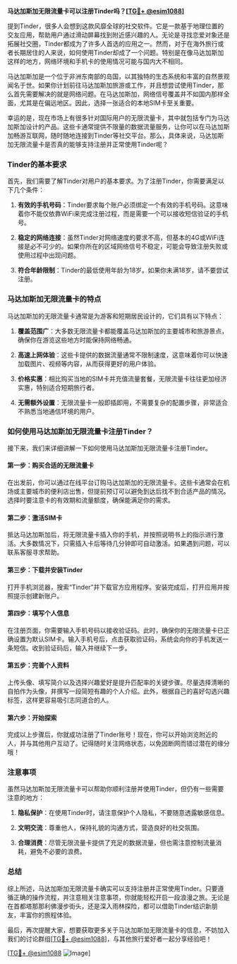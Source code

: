 **马达加斯加无限流量卡可以注册Tinder吗？[[TG💪+ @esim1088](https://t.me/s/esim1088)]**

提到Tinder，很多人会想到这款风靡全球的社交软件。它是一款基于地理位置的交友应用，帮助用户通过滑动屏幕找到附近感兴趣的人。无论是寻找恋爱对象还是拓展社交圈，Tinder都成为了许多人首选的应用之一。然而，对于在海外旅行或者长期居住的人来说，如何使用Tinder却成了一个问题。特别是在像马达加斯加这样的地方，网络环境和手机卡的使用情况可能与国内大不相同。

马达加斯加是一个位于非洲东南部的岛国，以其独特的生态系统和丰富的自然景观闻名于世。如果你计划前往马达加斯加旅游或工作，并且想尝试使用Tinder，那么首先需要解决的就是网络问题。在马达加斯加，网络信号覆盖并不如国内那样全面，尤其是在偏远地区。因此，选择一张适合的本地SIM卡至关重要。

幸运的是，现在市场上有很多针对国际用户的无限流量卡，其中就包括专门为马达加斯加设计的产品。这些卡通常提供不限量的数据流量服务，让你可以在马达加斯加畅游互联网，随时随地连接到Tinder等社交平台。那么，具体来说，马达加斯加无限流量卡是否真的能够支持注册并正常使用Tinder呢？

### Tinder的基本要求

首先，我们需要了解Tinder对用户的基本要求。为了注册Tinder，你需要满足以下几个条件：

1. **有效的手机号码**：Tinder要求每个账户必须绑定一个有效的手机号码。这意味着你不能仅依靠WiFi来完成注册过程，而是需要一个可以接收短信验证的手机号。
   
2. **稳定的网络连接**：虽然Tinder对网络速度的要求不高，但基本的4G或WiFi连接是必不可少的。如果你所在的区域网络信号不稳定，可能会导致注册失败或使用过程中出现问题。

3. **符合年龄限制**：Tinder的最低使用年龄为18岁。如果你未满18岁，请不要尝试注册。

### 马达加斯加无限流量卡的特点

马达加斯加的无限流量卡通常是为游客和短期居民设计的，它们具有以下特点：

1. **覆盖范围广**：大多数无限流量卡都能覆盖马达加斯加的主要城市和旅游景点，确保你在游览这些地方时能保持网络畅通。
   
2. **高速上网体验**：这些卡提供的数据流量通常不限制速度，这意味着你可以快速加载图片、视频等内容，从而获得更好的用户体验。

3. **价格实惠**：相比购买当地的SIM卡并充值流量套餐，无限流量卡往往更加经济实惠，特别适合短期旅行者。

4. **无需额外设置**：无限流量卡一般即插即用，不需要复杂的配置步骤，非常适合不熟悉当地通信环境的用户。

### 如何使用马达加斯加无限流量卡注册Tinder？

接下来，我们来详细讲解一下如何使用马达加斯加无限流量卡注册Tinder。

#### 第一步：购买合适的无限流量卡

在出发前，你可以通过在线平台订购马达加斯加的无限流量卡。这些卡通常会在机场或主要城市的便利店出售，但提前预订可以避免到达后找不到合适产品的情况。选择时要注意卡的有效期和流量额度，确保能满足你的需求。

#### 第二步：激活SIM卡

抵达马达加斯加后，将无限流量卡插入你的手机，并按照说明书上的指示进行激活。大多数情况下，只需插入卡后等待几分钟即可自动激活。如果遇到问题，可以联系客服寻求帮助。

#### 第三步：下载并安装Tinder

打开手机浏览器，搜索“Tinder”并下载官方应用程序。安装完成后，打开应用并按照提示创建新账户。

#### 第四步：填写个人信息

在注册页面，你需要输入手机号码以接收验证码。此时，确保你的无限流量卡已正确设置为默认SIM卡。输入手机号后，点击获取验证码，系统会向你的手机发送一条短信。收到验证码后，输入并继续下一步。

#### 第五步：完善个人资料

上传头像、填写简介以及选择兴趣爱好是提升匹配率的关键步骤。尽量选择清晰的自拍作为头像，并撰写一段简短有趣的个人介绍。此外，根据自己的喜好勾选兴趣标签，这样更容易吸引志同道合的人。

#### 第六步：开始探索

完成以上步骤后，你就成功注册了Tinder账号！现在，你可以开始浏览附近的人，并与其他用户互动了。记得随时关注网络状态，以免因断网而错过潜在的缘分哦！

### 注意事项

虽然马达加斯加无限流量卡可以帮助你顺利注册并使用Tinder，但仍有一些需要注意的地方：

1. **隐私保护**：在使用Tinder时，请注意保护个人隐私，不要随意透露敏感信息。
   
2. **文明交流**：尊重他人，保持礼貌的沟通方式，营造良好的社交氛围。

3. **合理消费**：尽管无限流量卡提供了充足的数据流量，但也需注意控制流量消耗，避免不必要的浪费。

### 总结

综上所述，马达加斯加无限流量卡确实可以支持注册并正常使用Tinder。只要遵循正确的操作流程，并注意相关注意事项，你就能轻松开启一段浪漫之旅。无论是在首都塔那那利佛漫步街头，还是深入雨林探险，都可以借助Tinder结识新朋友，丰富你的旅程体验。

最后，再次提醒大家，想要获取更多关于马达加斯加无限流量卡的信息，不妨加入我们的讨论群组[[TG💪+ @esim1088](https://t.me/s/esim1088)]，与其他旅行爱好者一起分享经验吧！

[[TG💪+ @esim1088](https://t.me/s/esim1088) ![Image](https://i.postimg.cc/4NQfJmqS/Snipaste-2025-05-13-00-14-12.png)]